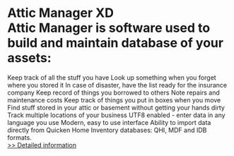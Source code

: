 # Attic Manager XD<br />Attic Manager is software used to build and maintain database of your assets:
Keep track of all the stuff you have
Look up something when you forget where you stored it
In case of disaster, have the list ready for the insurance company
Keep record of things you borrowed to others
Note repairs and maintenance costs
Keep track of things you put in boxes when you move
Find stuff stored in your attic or basement without getting your hands dirty
Track multiple locations of your business
UTF8 enabled - enter data in any language you use
Modern, easy to use interface
Ability to import data directly from Quicken Home Inventory databases: QHI, MDF and IDB formats.<br />[>> Detailed information](https://secure.shareit.com/shareit/product.html?productid=300151338&affiliateid=200057808)